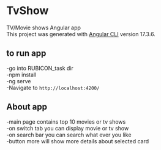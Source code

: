 # TvShow
TV/Movie shows Angular app\
This project was generated with [Angular CLI](https://github.com/angular/angular-cli) version 17.3.6.

## to run app
 -go into RUBICON_task dir\
 -npm install\
 -ng serve\
 -Navigate to `http://localhost:4200/`

 ## About app
 -main page contains top 10 movies or tv shows\
 -on switch tab you can display movie or tv show\
 -on search bar you can search what ever you like\
 -button more will show more details about selected card
